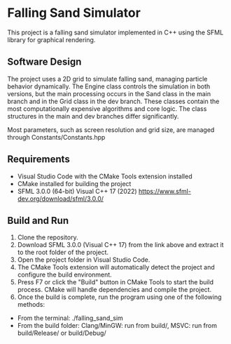 # Falling Sand Simulator
This project is a falling sand simulator implemented in C++ using the SFML library for graphical rendering.

## Software Design
The project uses a 2D grid to simulate falling sand, managing particle behavior dynamically. The Engine class controls the simulation in both versions, but the main processing occurs in the Sand class in the main branch and in the Grid class in the dev branch. These classes contain the most computationally expensive algorithms and core logic.
The class structures in the main and dev branches differ significantly.

Most parameters, such as screen resolution and grid size, are managed through Constants/Constants.hpp

## Requirements

- Visual Studio Code with the CMake Tools extension installed
- CMake installed for building the project
- SFML 3.0.0 (64-bit) Visual C++ 17 (2022) https://www.sfml-dev.org/download/sfml/3.0.0/

## Build and Run

1. Clone the repository.
2. Download SFML 3.0.0 (Visual C++ 17) from the link above and extract it to the root folder of the project.
3. Open the project folder in Visual Studio Code.
4. The CMake Tools extension will automatically detect the project and configure the build environment.
5. Press F7 or click the "Build" button in CMake Tools to start the build process. CMake will handle dependencies and compile the project.
7. Once the build is complete, run the program using one of the following methods:
  - From the terminal: ./falling_sand_sim
  - From the build folder: Clang/MinGW: run from build/, MSVC: run from build/Release/ or build/Debug/
